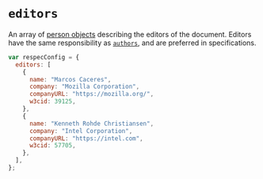# `editors`

An array of [person objects](person) describing the editors of the document. Editors have the same responsibility as [`authors`](authors), and are preferred in specifications.

```js "example": "List of editors"
var respecConfig = {
  editors: [
    {
      name: "Marcos Caceres",
      company: "Mozilla Corporation",
      companyURL: "https://mozilla.org/",
      w3cid: 39125,
    },
    {
      name: "Kenneth Rohde Christiansen",
      company: "Intel Corporation",
      companyURL: "https://intel.com",
      w3cid: 57705,
    },
  ],
};
```
